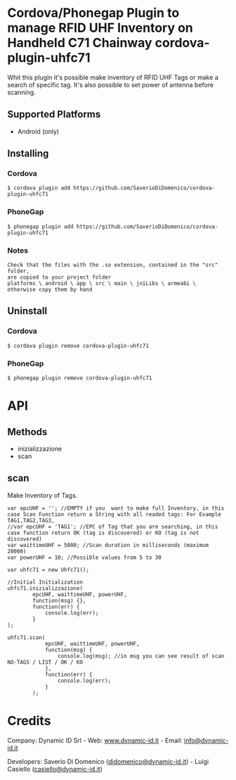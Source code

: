 # Cordova/Phonegap Plugin to manage RFID UHF Inventory on Handheld C71 Chainway cordova-plugin-uhfc71

Whit this plugin it's possible make inventory of RFID UHF Tags or make a search of specific tag.
It's also possible to set power of antenna before scanning.

## Supported Platforms
* Android (only)

## Installing

### Cordova

    $ cordova plugin add https://github.com/SaverioDiDomenico/cordova-plugin-uhfc71

### PhoneGap

    $ phonegap plugin add https://github.com/SaverioDiDomenico/cordova-plugin-uhfc71
    
### Notes    
    Check that the files with the .so extension, contained in the "src" folder,
    are copied to your project folder
    platforms \ android \ app \ src \ main \ jniLibs \ armeabi \
    otherwise copy them by hand


## Uninstall

### Cordova

    $ cordova plugin remove cordova-plugin-uhfc71

### PhoneGap

    $ phonegap plugin remove cordova-plugin-uhfc71
    
# API

## Methods

- inizializzazione
- scan

## scan

Make Inventory of Tags.

    var epcUHF = ''; //EMPTY if you  want to make full Inventory, in this case Scan Function return a String with all readed tags: For Example TAG1,TAG2,TAG3,
    //var epcUHF = 'TAG1'; //EPC of Tag that you are searching, in this case function return OK (tag is discovered) or KO (tag is not discovered)
    var waittimeUHF = 5000; //Scan duration in milliseconds (maximum 20000)
    var powerUHF = 10; //Possible values from 5 to 30
    
    var uhfc71 = new Uhfc71();
    
    //Initial Initialization
    uhfc71.inizializzazione(
			epcUHF, waittimeUHF, powerUHF,
			function(msg) {},
			function(err) {
				console.log(err);
			}
	);
    
    uhfc71.scan(
                epcUHF, waittimeUHF, powerUHF,
                function(msg) {
                    console.log(msg); //in msg you can see result of scan NO-TAGS / LIST / OK / KO
                },
                function(err) {
                    console.log(err);
                }
            );


# Credits

Company: 
Dynamic ID Srl - Web: www.dynamic-id.it - Email: info@dynamic-id.it

Developers: 
Saverio Di Domenico (didomenico@dynamic-id.it) - Luigi Casiello (casiello@dynamic-id.it)



